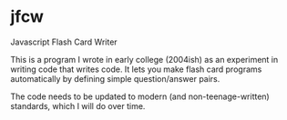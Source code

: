 jfcw
====

Javascript Flash Card Writer

This is a program I wrote in early college (2004ish) as an experiment in writing code that writes code.  It lets you make flash card programs automatically by defining simple question/answer pairs.

The code needs to be updated to modern (and non-teenage-written) standards, which I will do over time.